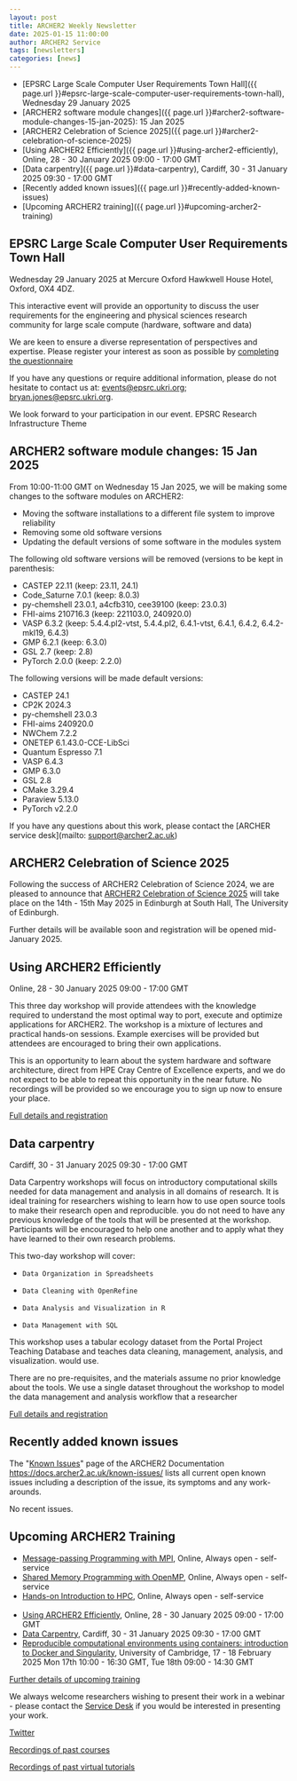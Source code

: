 ```yaml
---
layout: post
title: ARCHER2 Weekly Newsletter
date: 2025-01-15 11:00:00
author: ARCHER2 Service
tags: [newsletters] 
categories: [news]
---
```


- [EPSRC Large Scale Computer User Requirements Town Hall]({{ page.url }}#epsrc-large-scale-computer-user-requirements-town-hall), Wednesday 29 January 2025
- [ARCHER2 software module changes]({{ page.url }}#archer2-software-module-changes-15-jan-2025): 15 Jan 2025
- [ARCHER2 Celebration of Science 2025]({{ page.url }}#archer2-celebration-of-science-2025)
- [Using ARCHER2 Efficiently]({{ page.url }}#using-archer2-efficiently), Online, 28 - 30 January 2025 09:00 - 17:00 GMT
- [Data carpentry]({{ page.url }}#data-carpentry), Cardiff, 30 - 31 January 2025 09:30 - 17:00 GMT
- [Recently added known issues]({{ page.url }}#recently-added-known-issues)
- [Upcoming ARCHER2 training]({{ page.url }}#upcoming-archer2-training)  




<!--more-->


## EPSRC Large Scale Computer User Requirements Town Hall

Wednesday 29 January 2025 at Mercure Oxford Hawkwell House Hotel, Oxford, OX4 4DZ.
 
This interactive event will provide an opportunity to discuss the user requirements for the engineering and physical sciences research community for large scale compute (hardware, software and data)
 
We are keen to ensure a diverse representation of perspectives and expertise. Please register your interest as soon as possible by [completing the questionnaire](https://engagementhub.ukri.org/epsrc-events/4daf6868)
 
If you have any questions or require additional information, please do not hesitate to contact us at: events@epsrc.ukri.org; bryan.jones@epsrc.ukri.org.
 
We look forward to your participation in our event.
EPSRC Research Infrastructure Theme


## ARCHER2 software module changes: 15 Jan 2025

From 10:00-11:00 GMT on Wednesday 15 Jan 2025, we will be making some changes to the software modules on ARCHER2:

- Moving the software installations to a different file system to improve reliability
- Removing some old software versions
- Updating the default versions of some software in the modules system

The following old software versions will be removed (versions to be kept in parenthesis:
 
- CASTEP 22.11 (keep: 23.11, 24.1)
- Code_Saturne 7.0.1 (keep: 8.0.3)
- py-chemshell 23.0.1, a4cfb310, cee39100 (keep: 23.0.3)
- FHI-aims 210716.3 (keep: 221103.0, 240920.0)
- VASP 6.3.2 (keep: 5.4.4.pl2-vtst, 5.4.4.pl2, 6.4.1-vtst, 6.4.1, 6.4.2, 6.4.2-mkl19, 6.4.3)
- GMP 6.2.1 (keep: 6.3.0)
- GSL 2.7 (keep: 2.8)
- PyTorch 2.0.0 (keep: 2.2.0)


The following versions will be made default versions:

- CASTEP 24.1
- CP2K 2024.3
- py-chemshell 23.0.3
- FHI-aims 240920.0
- NWChem 7.2.2
- ONETEP 6.1.43.0-CCE-LibSci
- Quantum Espresso 7.1
- VASP 6.4.3
- GMP 6.3.0
- GSL 2.8
- CMake 3.29.4
- Paraview 5.13.0
- PyTorch v2.2.0

If you have any questions about this work, please contact the [ARCHER service desk](mailto: support@archer2.ac.uk)

	
## ARCHER2 Celebration of Science 2025

Following the success of ARCHER2 Celebration of Science 2024, we are pleased to announce that [ARCHER2 Celebration of Science 2025](https://www.archer2.ac.uk/community/events/celebration-of-science-2025/) will take place on the 14th - 15th May 2025 in Edinburgh at South Hall, The University of Edinburgh. 

Further details will be available soon and registration will be opened mid-January 2025. 
	

## Using ARCHER2 Efficiently

Online, 28 - 30 January 2025 09:00 - 17:00 GMT 

This three day workshop will provide attendees with the knowledge required to understand the most optimal way to port, execute and optimize applications for ARCHER2. The workshop is a mixture of lectures and practical hands-on sessions. Example exercises will be provided but attendees are encouraged to bring their own applications.

This is an opportunity to learn about the system hardware and software architecture, direct from HPE Cray Centre of Excellence experts, and we do not expect to be able to repeat this opportunity in the near future. No recordings will be provided so we encourage you to sign up now to ensure your place.

[Full details and registration]( https://www.archer2.ac.uk/training/#upcoming-training)



## Data carpentry

Cardiff, 30 - 31 January 2025 09:30 - 17:00 GMT

Data Carpentry workshops will focus on introductory computational skills needed for data management and analysis in all domains of research. It is ideal training for researchers wishing to learn how to use open source tools to make their research open and reproducible. you do not need to have any previous knowledge of the tools that will be presented at the workshop. Participants will be encouraged to help one another and to apply what they have learned to their own research problems.

This two-day workshop will cover:

-     Data Organization in Spreadsheets
-     Data Cleaning with OpenRefine
-     Data Analysis and Visualization in R
-     Data Management with SQL

This workshop uses a tabular ecology dataset from the Portal Project Teaching Database and teaches data cleaning, management, analysis, and visualization. would use.

There are no pre-requisites, and the materials assume no prior knowledge about the tools. We use a single dataset throughout the workshop to model the data management and analysis workflow that a researcher

[Full details and registration]( https://www.archer2.ac.uk/training/#upcoming-training)


## Recently added known issues
 
The "[Known Issues](https://docs.archer2.ac.uk/known-issues/)" page of the ARCHER2 Documentation
<https://docs.archer2.ac.uk/known-issues/>
lists all current open known issues including a description of the issue, its symptoms and any work-arounds.

No recent issues.


## Upcoming ARCHER2 Training

- [Message-passing Programming with MPI](https://www.archer2.ac.uk/training/courses/210000-mpi-self-service/), Online, Always open - self-service  
- [Shared Memory Programming with OpenMP](https://www.archer2.ac.uk/training/courses/210000-openmp-self-service/), Online, Always open - self-service 
- [Hands-on Introduction to HPC](https://www.archer2.ac.uk/training/courses/240000-intro-hpc-self-service/), Online, Always open - self-service     <br><br>
- [Using ARCHER2 Efficiently](https://www.archer2.ac.uk/training/courses/250128-hpe-archer2/), Online, 28 - 30 January 2025 09:00 - 17:00 GMT 
- [Data Carpentry](https://www.archer2.ac.uk/training/courses/250130-data-carpentry/), Cardiff, 30 - 31 January 2025 09:30 - 17:00 GMT
- [Reproducible computational environments using containers: introduction to Docker and Singularity](https://www.archer2.ac.uk/training/courses/250217-containers/), University of Cambridge, 17 - 18 February 2025 Mon 17th 10:00 - 16:30 GMT, Tue 18th 09:00 - 14:30 GMT 

[Further details of upcoming training](https://www.archer2.ac.uk/training/#upcoming-training)

We always welcome researchers wishing to present their work in a webinar - please contact the [Service Desk](https://www.archer2.ac.uk/support-access/servicedesk.html) if you would be interested in presenting your work.

[Twitter](https://twitter.com/ARCHER2_HPC)

[Recordings of past courses](https://www.archer2.ac.uk/training/materials/)

[Recordings of past virtual tutorials](https://www.archer2.ac.uk/training/materials/webinars)

